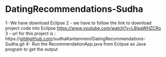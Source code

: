 # DatingRecommendations-Sudha

1- We have download Eclipse
2 - we have to follow the link  to download project code into Eclipse
https://www.youtube.com/watch?v=L8IeaWHZCRo
3 - url for this project is : https://git@github.com/sudhaKantamneni/DatingRecommendations-Sudha.git
4- Run the RecommendationApp.java from Eclipse as Java program to get the output


